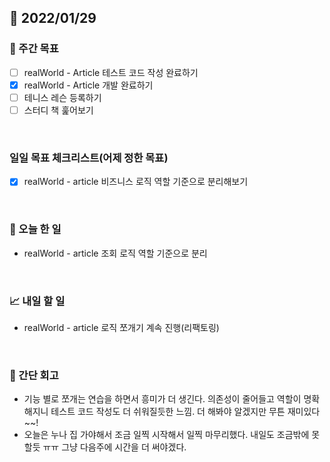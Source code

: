 ## 📅 2022/01/29


### 👏 주간 목표

- [ ] realWorld - Article 테스트 코드 작성 완료하기
- [x] realWorld - Article 개발 완료하기
- [ ] 테니스 레슨 등록하기
- [ ] 스터디 책 훑어보기

<br/>

### 일일 목표 체크리스트(어제 정한 목표)

- [x] realWorld - article 비즈니스 로직 역할 기준으로 분리해보기

<br/>

### 💯 오늘 한 일

- realWorld - article 조회 로직 역할 기준으로 분리

<br/>

### 📈 내일 할 일

- realWorld - article 로직 쪼개기 계속 진행(리팩토링)

<br/>

### 🤔 간단 회고

- 기능 별로 쪼개는 연습을 하면서 흥미가 더 생긴다. 의존성이 줄어들고 역할이 명확해지니 테스트 코드 작성도 더 쉬워질듯한 느낌. 더 해봐야 알겠지만
무튼 재미있다~~!
- 오늘은 누나 집 가야해서 조금 일찍 시작해서 일찍 마무리했다. 내일도 조금밖에 못할듯 ㅠㅠ 그냥 다음주에 시간을 더 써야겠다.


 




 








